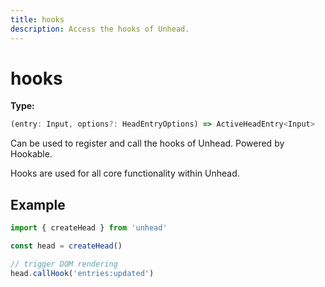 ```yaml
---
title: hooks
description: Access the hooks of Unhead.
---
```


# hooks

**Type:**

```ts
(entry: Input, options?: HeadEntryOptions) => ActiveHeadEntry<Input>
```

Can be used to register and call the hooks of Unhead. Powered by Hookable.

Hooks are used for all core functionality within Unhead. 

## Example

```ts
import { createHead } from 'unhead'

const head = createHead()

// trigger DOM rendering
head.callHook('entries:updated')
```
